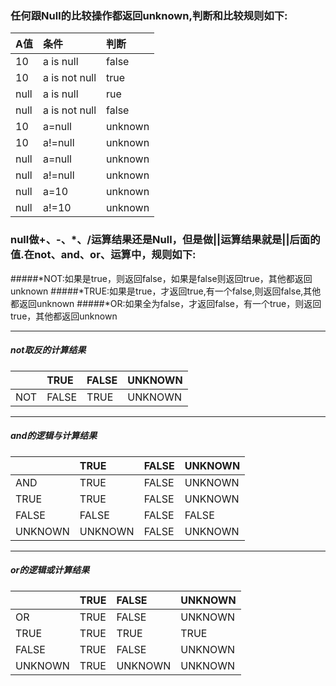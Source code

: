### 任何跟Null的比较操作都返回unknown,判断和比较规则如下:
|A值|条件|判断|
|:-----|:-----|:-----|
|10|a is null|false|
|10|a is not  null|true|
|null|a is null|rue
|null|a is not  null|false|
|10|a=null|unknown|
|10|a!=null|unknown|
|null|a=null|unknown|
|null|a!=null|unknown|
|null|a=10|unknown|
|null|a!=10|unknown|

### null做+、-、*、/运算结果还是Null，但是做||运算结果就是||后面的值.在not、and、or、运算中，规则如下:
#####*NOT:如果是true，则返回false，如果是false则返回true，其他都返回unknown
#####*TRUE:如果是true，才返回true,有一个false,则返回false,其他都返回unknown
#####*OR:如果全为false，才返回false，有一个true，则返回true，其他都返回unknown
***
##### not取反的计算结果
||TRUE|FALSE|UNKNOWN|
|:-----|:-----|:-----|-----|
|NOT|FALSE|TRUE|UNKNOWN|
***
##### and的逻辑与计算结果
||TRUE|FALSE|UNKNOWN|
|:-----|:-----|:-----|-----|
|AND|TRUE|FALSE|UNKNOWN|
|TRUE|TRUE|FALSE|UNKNOWN|
|FALSE|FALSE|FALSE|FALSE|
|UNKNOWN|UNKNOWN|FALSE|UNKNOWN|
***
##### or的逻辑或计算结果
||TRUE|FALSE|UNKNOWN|
|:-----|:-----|:-----|-----|
|OR|TRUE|FALSE|UNKNOWN|
|TRUE|TRUE|TRUE|TRUE|
|FALSE|TRUE|FALSE|UNKNOWN|
|UNKNOWN|TRUE|UNKNOWN|UNKNOWN|
